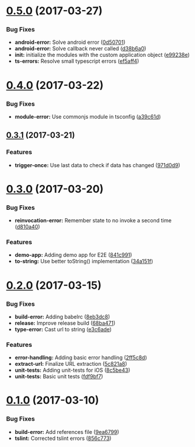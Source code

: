 <a name="0.5.0"></a>
# [0.5.0](https://github.com/hypery2k/nativescript-urlhandler/compare/v0.4.0...v0.5.0) (2017-03-27)


### Bug Fixes

* **android-error:** Solve android error ([0d50701](https://github.com/hypery2k/nativescript-urlhandler/commit/0d50701))
* **android-error:** Solve callback never called ([d38b6a0](https://github.com/hypery2k/nativescript-urlhandler/commit/d38b6a0))
* **init:** initialize the modules with the custom application object ([e99238e](https://github.com/hypery2k/nativescript-urlhandler/commit/e99238e))
* **ts-errors:** Resolve small typescript errors ([ef5aff4](https://github.com/hypery2k/nativescript-urlhandler/commit/ef5aff4))



<a name="0.4.0"></a>
# [0.4.0](https://github.com/hypery2k/nativescript-urlhandler/compare/v0.3.1...v0.4.0) (2017-03-22)


### Bug Fixes

* **module-error:** Use commonjs module in tsconfig ([a39c61d](https://github.com/hypery2k/nativescript-urlhandler/commit/a39c61d))



<a name="0.3.1"></a>
## [0.3.1](https://github.com/hypery2k/nativescript-urlhandler/compare/v0.3.0...v0.3.1) (2017-03-21)


### Features

* **trigger-once:** Use last data to check if data has changed ([971d0d9](https://github.com/hypery2k/nativescript-urlhandler/commit/971d0d9))



<a name="0.3.0"></a>
# [0.3.0](https://github.com/hypery2k/nativescript-urlhandler/compare/v0.2.0...v0.3.0) (2017-03-20)


### Bug Fixes

* **reinvocation-error:** Remember state to no invoke a second time ([d810a40](https://github.com/hypery2k/nativescript-urlhandler/commit/d810a40))


### Features

* **demo-app:** Adding demo app for E2E ([841c991](https://github.com/hypery2k/nativescript-urlhandler/commit/841c991))
* **to-string:** Use better toString() implementation ([34a151f](https://github.com/hypery2k/nativescript-urlhandler/commit/34a151f))



<a name="0.2.0"></a>
# [0.2.0](https://github.com/hypery2k/nativescript-urlhandler/compare/v0.1.0...v0.2.0) (2017-03-15)


### Bug Fixes

* **build-error:** Adding babelrc ([8eb3dc8](https://github.com/hypery2k/nativescript-urlhandler/commit/8eb3dc8))
* **release:** Improve release build ([68ba471](https://github.com/hypery2k/nativescript-urlhandler/commit/68ba471))
* **type-error:** Cast url to string ([e3c6ade](https://github.com/hypery2k/nativescript-urlhandler/commit/e3c6ade))


### Features

* **error-handling:** Adding basic error handling ([2ff5c8d](https://github.com/hypery2k/nativescript-urlhandler/commit/2ff5c8d))
* **extract-url:** Finalize URL extraction ([5c821a8](https://github.com/hypery2k/nativescript-urlhandler/commit/5c821a8))
* **unit-tests:** Adding unit-tests for iOS ([8c5be43](https://github.com/hypery2k/nativescript-urlhandler/commit/8c5be43))
* **unit-tests:** Basic unit tests ([fdf9bf7](https://github.com/hypery2k/nativescript-urlhandler/commit/fdf9bf7))



<a name="0.1.0"></a>
# [0.1.0](https://github.com/hypery2k/nativescript-urlhandler/compare/9ea6799...v0.1.0) (2017-03-10)


### Bug Fixes

* **build-error:** Add references file ([9ea6799](https://github.com/hypery2k/nativescript-urlhandler/commit/9ea6799))
* **tslint:** Corrected tslint errors ([856c773](https://github.com/hypery2k/nativescript-urlhandler/commit/856c773))




